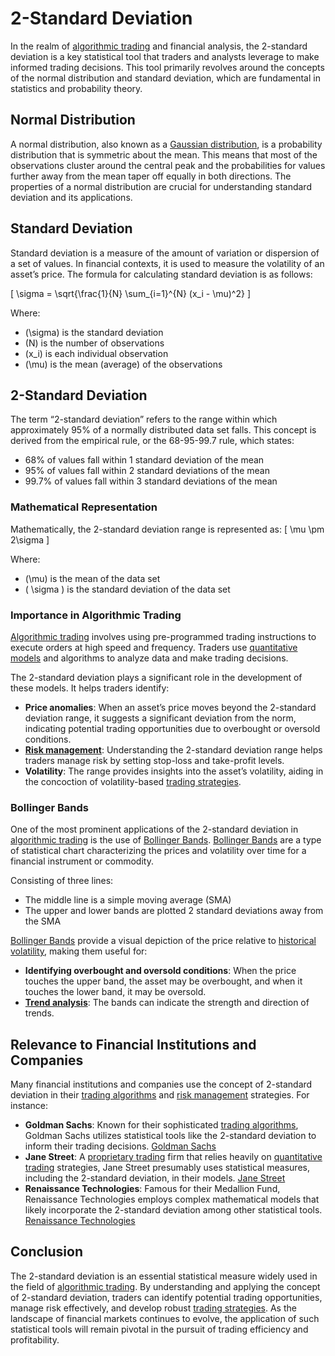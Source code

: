 # 2-Standard Deviation

In the realm of [algorithmic trading](../a/algorithmic_trading.md) and financial analysis, the 2-standard deviation is a key statistical tool that traders and analysts leverage to make informed trading decisions. This tool primarily revolves around the concepts of the normal distribution and standard deviation, which are fundamental in statistics and probability theory.

## Normal Distribution

A normal distribution, also known as a [Gaussian distribution](../g/gaussian_distribution.md), is a probability distribution that is symmetric about the mean. This means that most of the observations cluster around the central peak and the probabilities for values further away from the mean taper off equally in both directions. The properties of a normal distribution are crucial for understanding standard deviation and its applications.

## Standard Deviation

Standard deviation is a measure of the amount of variation or dispersion of a set of values. In financial contexts, it is used to measure the volatility of an asset’s price. The formula for calculating standard deviation is as follows:

\[ \sigma = \sqrt{\frac{1}{N} \sum_{i=1}^{N} (x_i - \mu)^2} \]

Where:
- \(\sigma\) is the standard deviation
- \(N\) is the number of observations
- \(x_i\) is each individual observation
- \(\mu\) is the mean (average) of the observations

## 2-Standard Deviation

The term “2-standard deviation” refers to the range within which approximately 95% of a normally distributed data set falls. This concept is derived from the empirical rule, or the 68-95-99.7 rule, which states:
- 68% of values fall within 1 standard deviation of the mean
- 95% of values fall within 2 standard deviations of the mean
- 99.7% of values fall within 3 standard deviations of the mean

### Mathematical Representation

Mathematically, the 2-standard deviation range is represented as:
\[ \mu \pm 2\sigma \]

Where:
- \(\mu\) is the mean of the data set
- \( \sigma \) is the standard deviation of the data set

### Importance in Algorithmic Trading

[Algorithmic trading](../a/algorithmic_trading.md) involves using pre-programmed trading instructions to execute orders at high speed and frequency. Traders use [quantitative models](../q/quantitative_models.md) and algorithms to analyze data and make trading decisions. 

The 2-standard deviation plays a significant role in the development of these models. It helps traders identify:
- **Price anomalies**: When an asset’s price moves beyond the 2-standard deviation range, it suggests a significant deviation from the norm, indicating potential trading opportunities due to overbought or oversold conditions.
- **[Risk management](../r/risk_management.md)**: Understanding the 2-standard deviation range helps traders manage risk by setting stop-loss and take-profit levels.
- **Volatility**: The range provides insights into the asset’s volatility, aiding in the concoction of volatility-based [trading strategies](../t/trading_strategies.md).

### Bollinger Bands

One of the most prominent applications of the 2-standard deviation in [algorithmic trading](../a/algorithmic_trading.md) is the use of [Bollinger Bands](../b/bollinger_bands.md). [Bollinger Bands](../b/bollinger_bands.md) are a type of statistical chart characterizing the prices and volatility over time for a financial instrument or commodity.

Consisting of three lines:
- The middle line is a simple moving average (SMA)
- The upper and lower bands are plotted 2 standard deviations away from the SMA

[Bollinger Bands](../b/bollinger_bands.md) provide a visual depiction of the price relative to [historical volatility](../h/historical_volatility.md), making them useful for:
- **Identifying overbought and oversold conditions**: When the price touches the upper band, the asset may be overbought, and when it touches the lower band, it may be oversold.
- **[Trend analysis](../t/trend_analysis.md)**: The bands can indicate the strength and direction of trends.

## Relevance to Financial Institutions and Companies

Many financial institutions and companies use the concept of 2-standard deviation in their [trading algorithms](../t/trading_algorithms.md) and [risk management](../r/risk_management.md) strategies. For instance:

- **Goldman Sachs**: Known for their sophisticated [trading algorithms](../t/trading_algorithms.md), Goldman Sachs utilizes statistical tools like the 2-standard deviation to inform their trading decisions. [Goldman Sachs](https://www.goldmansachs.com/)
- **Jane Street**: A [proprietary trading](../p/proprietary_trading.md) firm that relies heavily on [quantitative trading](../q/quantitative_trading.md) strategies, Jane Street presumably uses statistical measures, including the 2-standard deviation, in their models. [Jane Street](https://www.janestreet.com/)
- **Renaissance Technologies**: Famous for their Medallion Fund, Renaissance Technologies employs complex mathematical models that likely incorporate the 2-standard deviation among other statistical tools. [Renaissance Technologies](https://www.rentec.com/)

## Conclusion

The 2-standard deviation is an essential statistical measure widely used in the field of [algorithmic trading](../a/algorithmic_trading.md). By understanding and applying the concept of 2-standard deviation, traders can identify potential trading opportunities, manage risk effectively, and develop robust [trading strategies](../t/trading_strategies.md). As the landscape of financial markets continues to evolve, the application of such statistical tools will remain pivotal in the pursuit of trading efficiency and profitability.